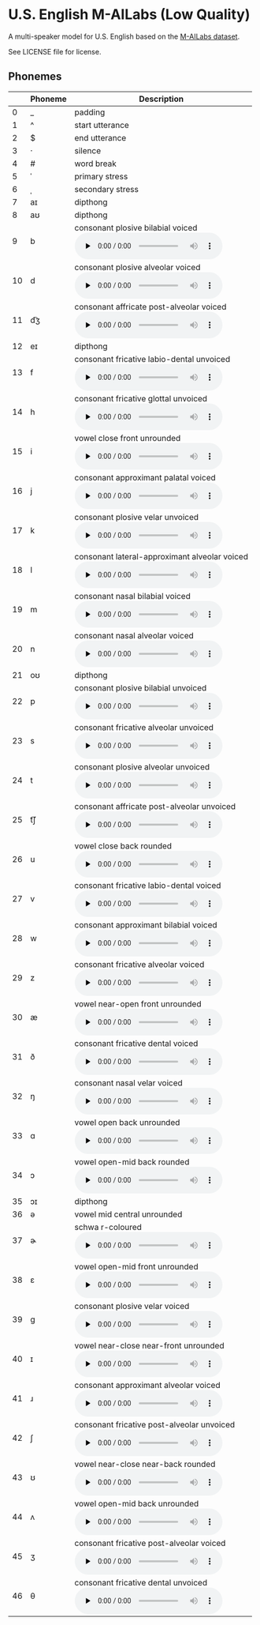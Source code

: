 # U.S. English M-AILabs (Low Quality)

A multi-speaker model for U.S. English based on the [M-AILabs dataset](https://www.caito.de/2019/01/03/the-m-ailabs-speech-dataset/).

See LICENSE file for license.


## Phonemes

<table><thead><th>&nbsp;</th><th>Phoneme</th><th>Description</th></thead>
<tr>
<td> 0 </td>
<td> _ </td>
<td> padding </td>
</tr>
<tr>
<td> 1 </td>
<td> ^ </td>
<td> start utterance </td>
</tr>
<tr>
<td> 2 </td>
<td> $ </td>
<td> end utterance </td>
</tr>
<tr>
<td> 3 </td>
<td> · </td>
<td> silence </td>
</tr>
<tr>
<td> 4 </td>
<td> # </td>
<td> word break </td>
</tr>
<tr>
<td> 5 </td>
<td> ˈ </td>
<td> primary stress </td>
</tr>
<tr>
<td> 6 </td>
<td> ˌ </td>
<td> secondary stress </td>
</tr>
<tr>
<td> 7 </td>
<td> aɪ </td>
<td> dipthong </td>
</tr>
<tr>
<td> 8 </td>
<td> aʊ </td>
<td> dipthong </td>
</tr>
<tr>
<td> 9 </td>
<td> b </td>
<td> consonant plosive bilabial voiced<br /><audio controls preload="none" src="phonemes/voiced_bilabial_plosive.wav"></audio> </td>
</tr>
<tr>
<td> 10 </td>
<td> d </td>
<td> consonant plosive alveolar voiced<br /><audio controls preload="none" src="phonemes/voiced_alveolar_plosive.wav"></audio> </td>
</tr>
<tr>
<td> 11 </td>
<td> d͡ʒ </td>
<td> consonant affricate post-alveolar voiced<br /><audio controls preload="none" src="phonemes/voiced_postalveolar_affricate.wav"></audio> </td>
</tr>
<tr>
<td> 12 </td>
<td> eɪ </td>
<td> dipthong </td>
</tr>
<tr>
<td> 13 </td>
<td> f </td>
<td> consonant fricative labio-dental unvoiced<br /><audio controls preload="none" src="phonemes/voiceless_labiodental_fricative.wav"></audio> </td>
</tr>
<tr>
<td> 14 </td>
<td> h </td>
<td> consonant fricative glottal unvoiced<br /><audio controls preload="none" src="phonemes/voiceless_glottal_fricative.wav"></audio> </td>
</tr>
<tr>
<td> 15 </td>
<td> i </td>
<td> vowel close front unrounded<br /><audio controls preload="none" src="phonemes/close_front_unrounded_vowel.wav"></audio> </td>
</tr>
<tr>
<td> 16 </td>
<td> j </td>
<td> consonant approximant palatal voiced<br /><audio controls preload="none" src="phonemes/palatal_approximant.wav"></audio> </td>
</tr>
<tr>
<td> 17 </td>
<td> k </td>
<td> consonant plosive velar unvoiced<br /><audio controls preload="none" src="phonemes/voiceless_velar_plosive.wav"></audio> </td>
</tr>
<tr>
<td> 18 </td>
<td> l </td>
<td> consonant lateral-approximant alveolar voiced<br /><audio controls preload="none" src="phonemes/alveolar_lateral_approximant.wav"></audio> </td>
</tr>
<tr>
<td> 19 </td>
<td> m </td>
<td> consonant nasal bilabial voiced<br /><audio controls preload="none" src="phonemes/bilabial_nasal.wav"></audio> </td>
</tr>
<tr>
<td> 20 </td>
<td> n </td>
<td> consonant nasal alveolar voiced<br /><audio controls preload="none" src="phonemes/alveolar_nasal.wav"></audio> </td>
</tr>
<tr>
<td> 21 </td>
<td> oʊ </td>
<td> dipthong </td>
</tr>
<tr>
<td> 22 </td>
<td> p </td>
<td> consonant plosive bilabial unvoiced<br /><audio controls preload="none" src="phonemes/voiceless_bilabial_plosive.wav"></audio> </td>
</tr>
<tr>
<td> 23 </td>
<td> s </td>
<td> consonant fricative alveolar unvoiced<br /><audio controls preload="none" src="phonemes/voiceless_alveolar_fricative.wav"></audio> </td>
</tr>
<tr>
<td> 24 </td>
<td> t </td>
<td> consonant plosive alveolar unvoiced<br /><audio controls preload="none" src="phonemes/voiceless_alveolar_plosive.wav"></audio> </td>
</tr>
<tr>
<td> 25 </td>
<td> t͡ʃ </td>
<td> consonant affricate post-alveolar unvoiced<br /><audio controls preload="none" src="phonemes/voiceless_postalveolar_affricate.wav"></audio> </td>
</tr>
<tr>
<td> 26 </td>
<td> u </td>
<td> vowel close back rounded<br /><audio controls preload="none" src="phonemes/close_back_rounded_vowel.wav"></audio> </td>
</tr>
<tr>
<td> 27 </td>
<td> v </td>
<td> consonant fricative labio-dental voiced<br /><audio controls preload="none" src="phonemes/voiced_labiodental_fricative.wav"></audio> </td>
</tr>
<tr>
<td> 28 </td>
<td> w </td>
<td> consonant approximant bilabial voiced<br /><audio controls preload="none" src="phonemes/voiced_bilabial_approximant.wav"></audio> </td>
</tr>
<tr>
<td> 29 </td>
<td> z </td>
<td> consonant fricative alveolar voiced<br /><audio controls preload="none" src="phonemes/voiced_alveolar_fricative.wav"></audio> </td>
</tr>
<tr>
<td> 30 </td>
<td> æ </td>
<td> vowel near-open front unrounded<br /><audio controls preload="none" src="phonemes/near-open_front_unrounded_vowel.wav"></audio> </td>
</tr>
<tr>
<td> 31 </td>
<td> ð </td>
<td> consonant fricative dental voiced<br /><audio controls preload="none" src="phonemes/voiced_dental_fricative.wav"></audio> </td>
</tr>
<tr>
<td> 32 </td>
<td> ŋ </td>
<td> consonant nasal velar voiced<br /><audio controls preload="none" src="phonemes/velar_nasal.wav"></audio> </td>
</tr>
<tr>
<td> 33 </td>
<td> ɑ </td>
<td> vowel open back unrounded<br /><audio controls preload="none" src="phonemes/open_back_unrounded_vowel.wav"></audio> </td>
</tr>
<tr>
<td> 34 </td>
<td> ɔ </td>
<td> vowel open-mid back rounded<br /><audio controls preload="none" src="phonemes/open-mid_back_rounded_vowel.wav"></audio> </td>
</tr>
<tr>
<td> 35 </td>
<td> ɔɪ </td>
<td> dipthong </td>
</tr>
<tr>
<td> 36 </td>
<td> ə </td>
<td> vowel mid central unrounded </td>
</tr>
<tr>
<td> 37 </td>
<td> ɚ </td>
<td> schwa r-coloured<br /><audio controls preload="none" src="phonemes/alveolar_approximant.wav"></audio> </td>
</tr>
<tr>
<td> 38 </td>
<td> ɛ </td>
<td> vowel open-mid front unrounded<br /><audio controls preload="none" src="phonemes/open-mid_front_unrounded_vowel.wav"></audio> </td>
</tr>
<tr>
<td> 39 </td>
<td> ɡ </td>
<td> consonant plosive velar voiced<br /><audio controls preload="none" src="phonemes/voiced_velar_plosive.wav"></audio> </td>
</tr>
<tr>
<td> 40 </td>
<td> ɪ </td>
<td> vowel near-close near-front unrounded<br /><audio controls preload="none" src="phonemes/near-close_near-front_unrounded_vowel.wav"></audio> </td>
</tr>
<tr>
<td> 41 </td>
<td> ɹ </td>
<td> consonant approximant alveolar voiced<br /><audio controls preload="none" src="phonemes/alveolar_approximant.wav"></audio> </td>
</tr>
<tr>
<td> 42 </td>
<td> ʃ </td>
<td> consonant fricative post-alveolar unvoiced<br /><audio controls preload="none" src="phonemes/voiceless_postalveolar_fricative.wav"></audio> </td>
</tr>
<tr>
<td> 43 </td>
<td> ʊ </td>
<td> vowel near-close near-back rounded<br /><audio controls preload="none" src="phonemes/near-close_near-back_rounded_vowel.wav"></audio> </td>
</tr>
<tr>
<td> 44 </td>
<td> ʌ </td>
<td> vowel open-mid back unrounded<br /><audio controls preload="none" src="phonemes/open-mid_back_unrounded_vowel.wav"></audio> </td>
</tr>
<tr>
<td> 45 </td>
<td> ʒ </td>
<td> consonant fricative post-alveolar voiced<br /><audio controls preload="none" src="phonemes/voiced_postalveolar_fricative.wav"></audio> </td>
</tr>
<tr>
<td> 46 </td>
<td> θ </td>
<td> consonant fricative dental unvoiced<br /><audio controls preload="none" src="phonemes/voiceless_dental_fricative.wav"></audio> </td>
</tr>
</table>
